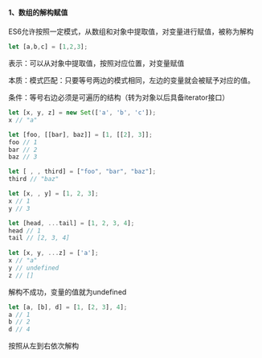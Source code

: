#### 1、数组的解构赋值

ES6允许按照一定模式，从数组和对象中提取值，对变量进行赋值，被称为解构

```js
let [a,b,c] = [1,2,3];
```

表示：可以从对象中提取值，按照对应位置，对变量赋值

本质：模式匹配：只要等号两边的模式相同，左边的变量就会被赋予对应的值。

条件：等号右边必须是可遍历的结构（转为对象以后具备iterator接口）

```js
let [x, y, z] = new Set(['a', 'b', 'c']);
x // "a"
```

```js
let [foo, [[bar], baz]] = [1, [[2], 3]];
foo // 1
bar // 2
baz // 3

let [ , , third] = ["foo", "bar", "baz"];
third // "baz"

let [x, , y] = [1, 2, 3];
x // 1
y // 3

let [head, ...tail] = [1, 2, 3, 4];
head // 1
tail // [2, 3, 4]
 
let [x, y, ...z] = ['a'];
x // "a"
y // undefined
z // []
```

解构不成功，变量的值就为undefined

```js
let [a, [b], d] = [1, [2, 3], 4];
a // 1
b // 2
d // 4
```

按照从左到右依次解构
